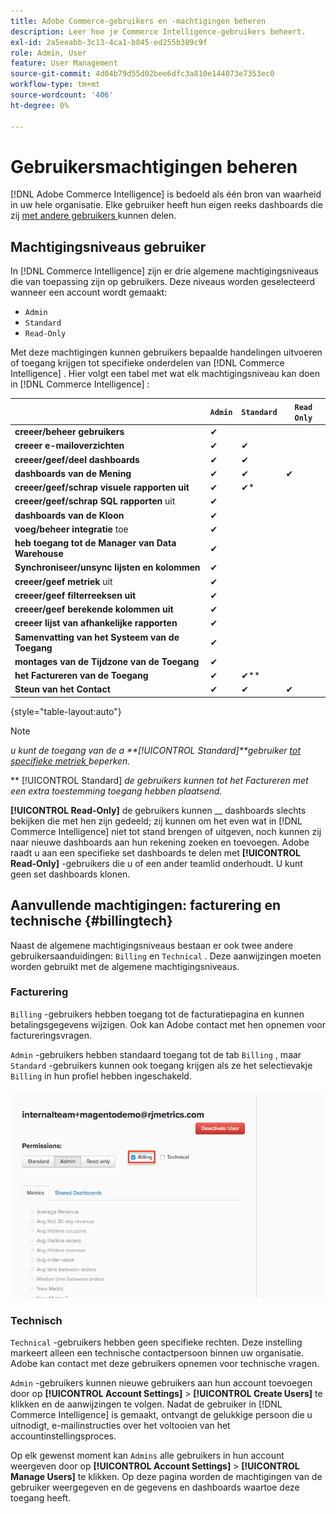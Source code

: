 ```yaml
---
title: Adobe Commerce-gebruikers en -machtigingen beheren
description: Leer hoe je Commerce Intelligence-gebruikers beheert.
exl-id: 2a5eeabb-3c13-4ca1-b845-ed255b389c9f
role: Admin, User
feature: User Management
source-git-commit: 4d04b79d55d02bee6dfc3a810e144073e7353ec0
workflow-type: tm+mt
source-wordcount: '406'
ht-degree: 0%

---
```


# Gebruikersmachtigingen beheren

[!DNL Adobe Commerce Intelligence] is bedoeld als één bron van waarheid in uw hele organisatie. Elke gebruiker heeft hun eigen reeks dashboards die zij [ met andere gebruikers ](../../data-user/dashboards/share-dashboard-with-users.md) kunnen delen.

## Machtigingsniveaus gebruiker

In [!DNL Commerce Intelligence] zijn er drie algemene machtigingsniveaus die van toepassing zijn op gebruikers. Deze niveaus worden geselecteerd wanneer een account wordt gemaakt:

* `Admin`
* `Standard`
* `Read-Only`

Met deze machtigingen kunnen gebruikers bepaalde handelingen uitvoeren of toegang krijgen tot specifieke onderdelen van [!DNL Commerce Intelligence] . Hier volgt een tabel met wat elk machtigingsniveau kan doen in [!DNL Commerce Intelligence] :

|   | `Admin` | `Standard` | `Read Only` |
| -----|-----|-----|----|
| **creeer/beheer gebruikers** | ✔ |   |   |
| **creeer e-mailoverzichten** | ✔ | ✔ |   |
| **creeer/geef/deel dashboards** | ✔ | ✔ |   |
| **dashboards van de Mening** | ✔ | ✔ | ✔ |
| **creeer/geef/schrap visuele rapporten uit** | ✔ | ✔* |   |
| **creeer/geef/schrap SQL rapporten** uit | ✔ |  |   |
| **dashboards van de Kloon** | ✔ |   |   |
| **voeg/beheer integratie** toe | ✔ |   |   |
| **heb toegang tot de Manager van Data Warehouse** | ✔ |   |   |
| **Synchroniseer/unsync lijsten en kolommen** | ✔ |   |   |
| **creeer/geef metriek** uit | ✔ |   |   |
| **creeer/geef filterreeksen uit** | ✔ |   |   |
| **creeer/geef berekende kolommen uit** | ✔ |   |   |
| **creeer lijst van afhankelijke rapporten** | ✔ |   |   |
| **Samenvatting van het Systeem van de Toegang** | ✔ |   |   |
| **montages van de Tijdzone van de Toegang** | ✔ |   |   |
| **het Factureren van de Toegang** | ✔ | ✔** |   |
| **Steun van het Contact** | ✔ | ✔ | ✔ |

{style="table-layout:auto"}

>[!NOTE]
>
>_u kunt de toegang van de a **[!UICONTROL Standard]**gebruiker [ tot specifieke metriek ](../../administrator/user-management/restrict-metric-access.md) beperken._
>
>** [!UICONTROL Standard] _de gebruikers kunnen tot het Factureren met een extra toestemming toegang hebben plaatsend._
>
>**[!UICONTROL Read-Only]** de gebruikers kunnen __ dashboards slechts bekijken die met hen zijn gedeeld; zij kunnen om het even wat in [!DNL Commerce Intelligence] niet tot stand brengen of uitgeven, noch kunnen zij naar nieuwe dashboards aan hun rekening zoeken en toevoegen. Adobe raadt u aan een specifieke set dashboards te delen met **[!UICONTROL Read-Only]** -gebruikers die u of een ander teamlid onderhoudt. U kunt geen set dashboards klonen.

## Aanvullende machtigingen: facturering en technische {#billingtech}

Naast de algemene machtigingsniveaus bestaan er ook twee andere gebruikersaanduidingen: `Billing` en `Technical` . Deze aanwijzingen moeten worden gebruikt met de algemene machtigingsniveaus.

### Facturering

`Billing` -gebruikers hebben toegang tot de facturatiepagina en kunnen betalingsgegevens wijzigen. Ook kan Adobe contact met hen opnemen voor factureringsvragen.

`Admin` -gebruikers hebben standaard toegang tot de tab `Billing` , maar `Standard` -gebruikers kunnen ook toegang krijgen als ze het selectievakje `Billing` in hun profiel hebben ingeschakeld.

![ het Factureren pagina ](../../assets/billing.png)<!--{: width="550" height="363"}-->

### Technisch

`Technical` -gebruikers hebben geen specifieke rechten. Deze instelling markeert alleen een technische contactpersoon binnen uw organisatie. Adobe kan contact met deze gebruikers opnemen voor technische vragen.

`Admin` -gebruikers kunnen nieuwe gebruikers aan hun account toevoegen door op **[!UICONTROL Account Settings]** > **[!UICONTROL Create Users]** te klikken en de aanwijzingen te volgen. Nadat de gebruiker in [!DNL Commerce Intelligence] is gemaakt, ontvangt de gelukkige persoon die u uitnodigt, e-mailinstructies over het voltooien van het accountinstellingsproces.

Op elk gewenst moment kan `Admins` alle gebruikers in hun account weergeven door op **[!UICONTROL Account Settings]** > **[!UICONTROL Manage Users]** te klikken. Op deze pagina worden de machtigingen van de gebruiker weergegeven en de gegevens en dashboards waartoe deze toegang heeft.
